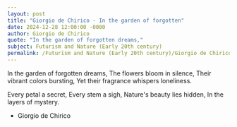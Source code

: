 ```yaml
---
layout: post
title: "Giorgio de Chirico - In the garden of forgotten"
date: 2024-12-28 12:00:00 -0000
author: Giorgio de Chirico
quote: "In the garden of forgotten dreams,"
subject: Futurism and Nature (Early 20th century)
permalink: /Futurism and Nature (Early 20th century)/Giorgio de Chirico/Giorgio de Chirico - In the garden of forgotten
---
```


In the garden of forgotten dreams,
The flowers bloom in silence,
Their vibrant colors bursting,
Yet their fragrance whispers loneliness.

Every petal a secret,
Every stem a sigh,
Nature's beauty lies hidden,
In the layers of mystery.


- Giorgio de Chirico
